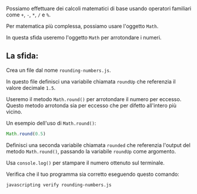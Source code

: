 Possiamo effettuare dei calcoli matematici di base usando operatori familiari come `+`, `-`, `*`, `/` e `%`.

Per matematica più complessa, possiamo usare l'oggetto `Math`.

In questa sfida useremo l'oggetto `Math` per arrotondare i numeri.

## La sfida:

Crea un file dal nome `rounding-numbers.js`.

In questo file definisci una variabile chiamata `roundUp` che referenzia il valore decimale `1.5`.

Useremo il metodo `Math.round()` per arrotondare il numero per eccesso. Questo metodo arrotonda sia per eccesso che per difetto all'intero più vicino.

Un esempio dell'uso di `Math.round()`:

```js
Math.round(0.5)
```

Definisci una seconda variabile chiamata `rounded` che referenzia l'output del metodo `Math.round()`, passando la variabile `roundUp` come argomento.

Usa `console.log()` per stampare il numero ottenuto sul terminale.

Verifica che il tuo programma sia corretto eseguendo questo comando:

```bash
javascripting verify rounding-numbers.js
```
